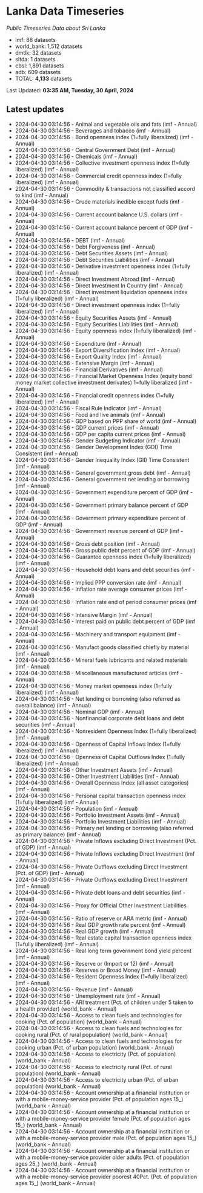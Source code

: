 # Lanka Data Timeseries
*Public Timeseries Data about Sri Lanka*

* imf: 88 datasets
* world_bank: 1,512 datasets
* dmtlk: 32 datasets
* sltda: 1 datasets
* cbsl: 1,891 datasets
* adb: 609 datasets
* TOTAL: **4,133** datasets

Last Updated: **03:35 AM, Tuesday, 30 April, 2024**

## Latest updates

* 2024-04-30 03:14:56 - Animal and vegetable oils and fats (imf - Annual)
* 2024-04-30 03:14:56 - Beverages and tobacco (imf - Annual)
* 2024-04-30 03:14:56 - Bond openness index (1=fully liberalized) (imf - Annual)
* 2024-04-30 03:14:56 - Central Government Debt (imf - Annual)
* 2024-04-30 03:14:56 - Chemicals (imf - Annual)
* 2024-04-30 03:14:56 - Collective investment openness index (1=fully liberalized) (imf - Annual)
* 2024-04-30 03:14:56 - Commercial credit openness index (1=fully liberalized) (imf - Annual)
* 2024-04-30 03:14:56 - Commodity & transactions not classified accord to kind (imf - Annual)
* 2024-04-30 03:14:56 - Crude materials inedible except fuels (imf - Annual)
* 2024-04-30 03:14:56 - Current account balance U.S. dollars (imf - Annual)
* 2024-04-30 03:14:56 - Current account balance percent of GDP (imf - Annual)
* 2024-04-30 03:14:56 - DEBT (imf - Annual)
* 2024-04-30 03:14:56 - Debt Forgiveness (imf - Annual)
* 2024-04-30 03:14:56 - Debt Securities Assets (imf - Annual)
* 2024-04-30 03:14:56 - Debt Securities Liabilities (imf - Annual)
* 2024-04-30 03:14:56 - Derivative investment openness index (1=fully liberalized) (imf - Annual)
* 2024-04-30 03:14:56 - Direct Investment Abroad (imf - Annual)
* 2024-04-30 03:14:56 - Direct Investment In Country (imf - Annual)
* 2024-04-30 03:14:56 - Direct investment liquidation openness index (1=fully liberalized) (imf - Annual)
* 2024-04-30 03:14:56 - Direct investment openness index (1=fully liberalized) (imf - Annual)
* 2024-04-30 03:14:56 - Equity Securities Assets (imf - Annual)
* 2024-04-30 03:14:56 - Equity Securities Liabilities (imf - Annual)
* 2024-04-30 03:14:56 - Equity openness index (1=fully liberalized) (imf - Annual)
* 2024-04-30 03:14:56 - Expenditure (imf - Annual)
* 2024-04-30 03:14:56 - Export Diversification Index (imf - Annual)
* 2024-04-30 03:14:56 - Export Quality Index (imf - Annual)
* 2024-04-30 03:14:56 - Extensive Margin (imf - Annual)
* 2024-04-30 03:14:56 - Financial Derivatives (imf - Annual)
* 2024-04-30 03:14:56 - Financial Market Openness Index (equity bond money market collective investment derivates) 1=fully liberalized (imf - Annual)
* 2024-04-30 03:14:56 - Financial credit openness index (1=fully liberalized) (imf - Annual)
* 2024-04-30 03:14:56 - Fiscal Rule Indicator (imf - Annual)
* 2024-04-30 03:14:56 - Food and live animals (imf - Annual)
* 2024-04-30 03:14:56 - GDP based on PPP share of world (imf - Annual)
* 2024-04-30 03:14:56 - GDP current prices (imf - Annual)
* 2024-04-30 03:14:56 - GDP per capita current prices (imf - Annual)
* 2024-04-30 03:14:56 - Gender Budgeting Indicator (imf - Annual)
* 2024-04-30 03:14:56 - Gender Development Index (GDI) Time Consistent (imf - Annual)
* 2024-04-30 03:14:56 - Gender Inequality Index (GII) Time Consistent (imf - Annual)
* 2024-04-30 03:14:56 - General government gross debt (imf - Annual)
* 2024-04-30 03:14:56 - General government net lending or borrowing (imf - Annual)
* 2024-04-30 03:14:56 - Government expenditure percent of GDP (imf - Annual)
* 2024-04-30 03:14:56 - Government primary balance percent of GDP (imf - Annual)
* 2024-04-30 03:14:56 - Government primary expenditure percent of GDP (imf - Annual)
* 2024-04-30 03:14:56 - Government revenue percent of GDP (imf - Annual)
* 2024-04-30 03:14:56 - Gross debt position (imf - Annual)
* 2024-04-30 03:14:56 - Gross public debt percent of GDP (imf - Annual)
* 2024-04-30 03:14:56 - Guarantee openness index (1=fully liberalized) (imf - Annual)
* 2024-04-30 03:14:56 - Household debt loans and debt securities (imf - Annual)
* 2024-04-30 03:14:56 - Implied PPP conversion rate (imf - Annual)
* 2024-04-30 03:14:56 - Inflation rate average consumer prices (imf - Annual)
* 2024-04-30 03:14:56 - Inflation rate end of period consumer prices (imf - Annual)
* 2024-04-30 03:14:56 - Intensive Margin (imf - Annual)
* 2024-04-30 03:14:56 - Interest paid on public debt percent of GDP (imf - Annual)
* 2024-04-30 03:14:56 - Machinery and transport equipment (imf - Annual)
* 2024-04-30 03:14:56 - Manufact goods classified chiefly by material (imf - Annual)
* 2024-04-30 03:14:56 - Mineral fuels lubricants and related materials (imf - Annual)
* 2024-04-30 03:14:56 - Miscellaneous manufactured articles (imf - Annual)
* 2024-04-30 03:14:56 - Money market openness index (1=fully liberalized) (imf - Annual)
* 2024-04-30 03:14:56 - Net lending or borrowing (also referred as overall balance) (imf - Annual)
* 2024-04-30 03:14:56 - Nominal GDP (imf - Annual)
* 2024-04-30 03:14:56 - Nonfinancial corporate debt loans and debt securities (imf - Annual)
* 2024-04-30 03:14:56 - Nonresident Openness Index (1=fully liberalized) (imf - Annual)
* 2024-04-30 03:14:56 - Openness of Capital Inflows Index (1=fully liberalized) (imf - Annual)
* 2024-04-30 03:14:56 - Openness of Capital Outflows Index (1=fully liberalized) (imf - Annual)
* 2024-04-30 03:14:56 - Other Investment Assets (imf - Annual)
* 2024-04-30 03:14:56 - Other Investment Liabilities (imf - Annual)
* 2024-04-30 03:14:56 - Overall Openness Index (all asset categories) (imf - Annual)
* 2024-04-30 03:14:56 - Personal capital transaction openness index (1=fully liberalized) (imf - Annual)
* 2024-04-30 03:14:56 - Population (imf - Annual)
* 2024-04-30 03:14:56 - Portfolio Investment Assets (imf - Annual)
* 2024-04-30 03:14:56 - Portfolio Investment Liabilities (imf - Annual)
* 2024-04-30 03:14:56 - Primary net lending or borrowing (also referred as primary balance) (imf - Annual)
* 2024-04-30 03:14:56 - Private Inflows excluding Direct Investment (Pct. of GDP) (imf - Annual)
* 2024-04-30 03:14:56 - Private Inflows excluding Direct Investment (imf - Annual)
* 2024-04-30 03:14:56 - Private Outflows excluding Direct Investment (Pct. of GDP) (imf - Annual)
* 2024-04-30 03:14:56 - Private Outflows excluding Direct Investment (imf - Annual)
* 2024-04-30 03:14:56 - Private debt loans and debt securities (imf - Annual)
* 2024-04-30 03:14:56 - Proxy for Official Other Investment Liabilities (imf - Annual)
* 2024-04-30 03:14:56 - Ratio of reserve or ARA metric (imf - Annual)
* 2024-04-30 03:14:56 - Real GDP growth rate percent (imf - Annual)
* 2024-04-30 03:14:56 - Real GDP growth (imf - Annual)
* 2024-04-30 03:14:56 - Real estate capital transaction openness index (1=fully liberalized) (imf - Annual)
* 2024-04-30 03:14:56 - Real long term government bond yield percent (imf - Annual)
* 2024-04-30 03:14:56 - Reserve or (Import or 12) (imf - Annual)
* 2024-04-30 03:14:56 - Reserves or Broad Money (imf - Annual)
* 2024-04-30 03:14:56 - Resident Openness Index (1=fully liberalized) (imf - Annual)
* 2024-04-30 03:14:56 - Revenue (imf - Annual)
* 2024-04-30 03:14:56 - Unemployment rate (imf - Annual)
* 2024-04-30 03:14:56 - ARI treatment (Pct. of children under 5 taken to a health provider) (world_bank - Annual)
* 2024-04-30 03:14:56 - Access to clean fuels and technologies for cooking (Pct. of population) (world_bank - Annual)
* 2024-04-30 03:14:56 - Access to clean fuels and technologies for cooking rural (Pct. of rural population) (world_bank - Annual)
* 2024-04-30 03:14:56 - Access to clean fuels and technologies for cooking urban (Pct. of urban population) (world_bank - Annual)
* 2024-04-30 03:14:56 - Access to electricity (Pct. of population) (world_bank - Annual)
* 2024-04-30 03:14:56 - Access to electricity rural (Pct. of rural population) (world_bank - Annual)
* 2024-04-30 03:14:56 - Access to electricity urban (Pct. of urban population) (world_bank - Annual)
* 2024-04-30 03:14:56 - Account ownership at a financial institution or with a mobile-money-service provider (Pct. of population ages 15_) (world_bank - Annual)
* 2024-04-30 03:14:56 - Account ownership at a financial institution or with a mobile-money-service provider female (Pct. of population ages 15_) (world_bank - Annual)
* 2024-04-30 03:14:56 - Account ownership at a financial institution or with a mobile-money-service provider male (Pct. of population ages 15_) (world_bank - Annual)
* 2024-04-30 03:14:56 - Account ownership at a financial institution or with a mobile-money-service provider older adults (Pct. of population ages 25_) (world_bank - Annual)
* 2024-04-30 03:14:56 - Account ownership at a financial institution or with a mobile-money-service provider poorest 40Pct. (Pct. of population ages 15_) (world_bank - Annual)